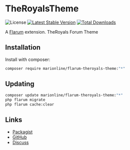 # TheRoyalsTheme

![License](https://img.shields.io/badge/license-CC-BY-NC-ND-2.0-blue.svg) [![Latest Stable Version](https://img.shields.io/packagist/v/marionline/flarum-theroyals-theme.svg)](https://packagist.org/packages/marionline/flarum-theroyals-theme) [![Total Downloads](https://img.shields.io/packagist/dt/marionline/flarum-theroyals-theme.svg)](https://packagist.org/packages/marionline/flarum-theroyals-theme)

A [Flarum](http://flarum.org) extension. TheRoyals Forum Theme

## Installation

Install with composer:

```sh
composer require marionline/flarum-theroyals-theme:"*"
```

## Updating

```sh
composer update marionline/flarum-theroyals-theme:"*"
php flarum migrate
php flarum cache:clear
```

## Links

- [Packagist](https://packagist.org/packages/marionline/flarum-theroyals-theme)
- [GitHub](https://github.com/marionline/flarum-theroyals-theme)
- [Discuss](https://discuss.flarum.org/d/PUT_DISCUSS_SLUG_HERE)
